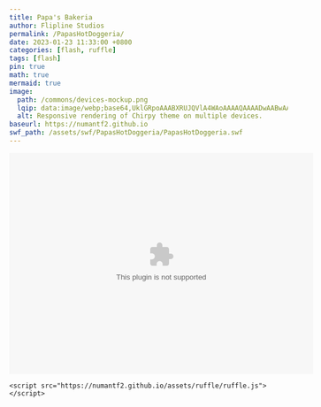 ```yaml
---
title: Papa's Bakeria
author: Flipline Studios
permalink: /PapasHotDoggeria/
date: 2023-01-23 11:33:00 +0800
categories: [flash, ruffle]
tags: [flash]
pin: true
math: true
mermaid: true
image:
  path: /commons/devices-mockup.png
  lqip: data:image/webp;base64,UklGRpoAAABXRUJQVlA4WAoAAAAQAAAADwAABwAAQUxQSDIAAAARL0AmbZurmr57yyIiqE8oiG0bejIYEQTgqiDA9vqnsUSI6H+oAERp2HZ65qP/VIAWAFZQOCBCAAAA8AEAnQEqEAAIAAVAfCWkAALp8sF8rgRgAP7o9FDvMCkMde9PK7euH5M1m6VWoDXf2FkP3BqV0ZYbO6NA/VFIAAAA
  alt: Responsive rendering of Chirpy theme on multiple devices.
baseurl: https://numantf2.github.io
swf_path: /assets/swf/PapasHotDoggeria/PapasHotDoggeria.swf
---
```


<html lang="en"><head>
  <script src="https://numantf2.github.io/assets/ruffle/ruffle.js"></script>
</head>
<body>
    <object>
        <embed src="https://numantf2.github.io/assets/swf/PapasHotDoggeria/PapasHotDoggeria.swf" width="550" height="400">
    </object>

    <script src="https://numantf2.github.io/assets/ruffle/ruffle.js"></script>
</body></html>